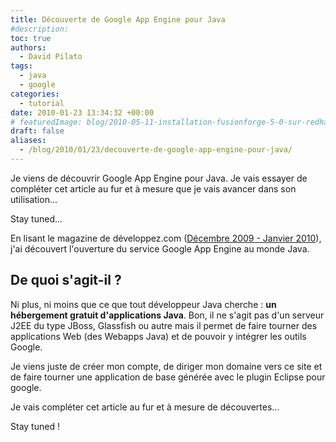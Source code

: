 ```yaml
---
title: Découverte de Google App Engine pour Java
#description: 
toc: true
authors:
  - David Pilato
tags:
  - java
  - google
categories:
  - tutorial
date: 2010-01-23 13:34:32 +00:00
# featuredImage: blog/2010-05-11-installation-fusionforge-5-0-sur-redhat-5/maforge.png
draft: false
aliases:
  - /blog/2010/01/23/decouverte-de-google-app-engine-pour-java/
---
```


Je viens de découvrir Google App Engine pour Java. Je vais essayer de compléter cet article au fur et à mesure que je vais avancer dans son utilisation...

Stay tuned...

<!--more-->

En lisant le magazine de développez.com ([Décembre 2009 - Janvier 2010](ftp://ftp-developpez.com/magazine/DevMag200912.pdf)), j'ai découvert l'ouverture du service Google App Engine au monde Java.

## De quoi s'agit-il ?

Ni plus, ni moins que ce que tout développeur Java cherche : **un hébergement gratuit d'applications Java**. Bon, il ne s'agit pas d'un serveur J2EE du type JBoss, Glassfish ou autre mais il permet de faire tourner des applications Web (des Webapps Java) et de pouvoir y intégrer les outils Google.

Je viens juste de créer mon compte, de diriger mon domaine vers ce site et de faire tourner une application de base générée avec le plugin Eclipse pour google.

Je vais compléter cet article au fur et à mesure de découvertes...

Stay tuned !
